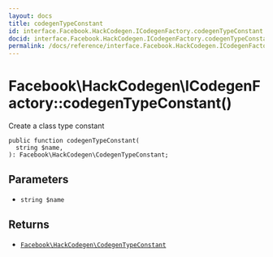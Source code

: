 ```yaml
---
layout: docs
title: codegenTypeConstant
id: interface.Facebook.HackCodegen.ICodegenFactory.codegenTypeConstant
docid: interface.Facebook.HackCodegen.ICodegenFactory.codegenTypeConstant
permalink: /docs/reference/interface.Facebook.HackCodegen.ICodegenFactory.codegenTypeConstant.md
---
```

# Facebook\\HackCodegen\\ICodegenFactory::codegenTypeConstant()




Create a class type constant




``` Hack
public function codegenTypeConstant(
  string $name,
): Facebook\HackCodegen\CodegenTypeConstant;
```




## Parameters




- ` string $name `




## Returns




+ [` Facebook\HackCodegen\CodegenTypeConstant `](<class.Facebook.HackCodegen.CodegenTypeConstant.md>)